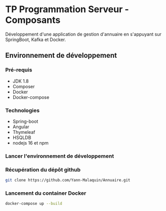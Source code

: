# TP Programmation Serveur - Composants

Développement d'une application de gestion d'annuaire en s'appuyant sur SpringBoot, Kafka
et Docker.

## Environnement de développement

### Pré-requis

* JDK 1.8
* Composer
* Docker
* Docker-compose

### Technologies

* Spring-boot
* Angular
* Thymeleaf
* HSQLDB
* nodejs 16 et npm

### Lancer l'environnement de développement

### Récupération du dépôt github
```bash
git clone https://github.com/Yann-Malaquin/Annuaire.git
```

### Lancement du container Docker
```bash
docker-compose up --build
```


